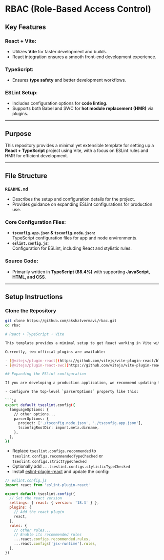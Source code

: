 # RBAC (Role-Based Access Control)

## Key Features

### React + Vite:
- Utilizes **Vite** for faster development and builds.
- React integration ensures a smooth front-end development experience.

### TypeScript:
- Ensures **type safety** and better development workflows.

### ESLint Setup:
- Includes configuration options for **code linting**.
- Supports both Babel and SWC for **hot module replacement (HMR)** via plugins.

---

## Purpose
This repository provides a minimal yet extensible template for setting up a **React + TypeScript** project using Vite, with a focus on ESLint rules and HMR for efficient development.

---

## File Structure

### `README.md`
- Describes the setup and configuration details for the project.
- Provides guidance on expanding ESLint configurations for production use.

### Core Configuration Files:
- **`tsconfig.app.json` & `tsconfig.node.json`:**  
  TypeScript configuration files for app and node environments.
- **`eslint.config.js`:**  
  Configuration for ESLint, including React and stylistic rules.

### Source Code:
- Primarily written in **TypeScript (88.4%)** with supporting **JavaScript, HTML, and CSS**.

---

## Setup Instructions

### Clone the Repository
```bash
git clone https://github.com/akshatvermavi/rbac.git
cd rbac

# React + TypeScript + Vite

This template provides a minimal setup to get React working in Vite with HMR and some ESLint rules.

Currently, two official plugins are available:

- [@vitejs/plugin-react](https://github.com/vitejs/vite-plugin-react/blob/main/packages/plugin-react/README.md) uses [Babel](https://babeljs.io/) for Fast Refresh
- [@vitejs/plugin-react-swc](https://github.com/vitejs/vite-plugin-react-swc) uses [SWC](https://swc.rs/) for Fast Refresh

## Expanding the ESLint configuration

If you are developing a production application, we recommend updating the configuration to enable type aware lint rules:

- Configure the top-level `parserOptions` property like this:

```js
export default tseslint.config({
  languageOptions: {
    // other options...
    parserOptions: {
      project: ['./tsconfig.node.json', './tsconfig.app.json'],
      tsconfigRootDir: import.meta.dirname,
    },
  },
})
```

- Replace `tseslint.configs.recommended` to `tseslint.configs.recommendedTypeChecked` or `tseslint.configs.strictTypeChecked`
- Optionally add `...tseslint.configs.stylisticTypeChecked`
- Install [eslint-plugin-react](https://github.com/jsx-eslint/eslint-plugin-react) and update the config:

```js
// eslint.config.js
import react from 'eslint-plugin-react'

export default tseslint.config({
  // Set the react version
  settings: { react: { version: '18.3' } },
  plugins: {
    // Add the react plugin
    react,
  },
  rules: {
    // other rules...
    // Enable its recommended rules
    ...react.configs.recommended.rules,
    ...react.configs['jsx-runtime'].rules,
  },
})
```
